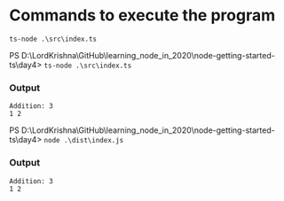 # Commands to execute the program

```
ts-node .\src\index.ts
```


PS D:\LordKrishna\GitHub\learning_node_in_2020\node-getting-started-ts\day4> ```ts-node .\src\index.ts```

### Output
    Addition: 3
    1 2
PS D:\LordKrishna\GitHub\learning_node_in_2020\node-getting-started-ts\day4> ```node .\dist\index.js```


### Output

    Addition: 3
    1 2


